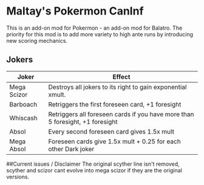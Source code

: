 # **Maltay's Pokermon CanInf**
This is an add-on mod for Pokermon - an add-on mod for Balatro. 
The priority for this mod is to add more variety to high ante runs by introducing new scoring mechanics. 

## Jokers

|    Joker    | Effect                                                      |
| ------------| ----------------------------------------------------------- |
| Mega Scizor | Destroys all jokers to its right to gain exponential xmult. |
| Barboach    | Retriggers the first foreseen card, +1 foresight |
| Whiscash |Retriggers all foreseen cards if you have more than 5 foresight, +1 foresight |
| Absol   | Every second foreseen card gives 1.5x mult |
| Mega Absol   | Foreseen cards give 1.5x mult + 0.25 for each other Dark joker|

##Current issues / Disclaimer
The original scyther line isn't removed, scyther and scizor cant evolve into mega scizor if they are the original versions.


